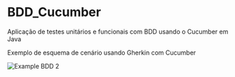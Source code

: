 # BDD_Cucumber
 Aplicação de testes unitários e funcionais com BDD usando o Cucumber em Java
 
 Exemplo de esquema de cenário usando Gherkin com Cucumber
 
![Example BDD 2](https://user-images.githubusercontent.com/30843151/133696142-2bc8310b-de85-4770-9d57-b2088b6ec06c.png)
